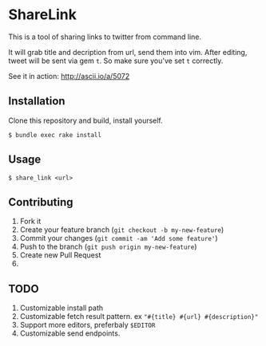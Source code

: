 # ShareLink

This is a tool of sharing links to twitter from command line.

It will grab title and decription from url, send them into vim. After editing, tweet will be sent via gem `t`. So make sure you've set `t` correctly.

See it in action: http://ascii.io/a/5072

## Installation

Clone this repository and build, install yourself.

    $ bundle exec rake install

## Usage

    $ share_link <url>

## Contributing

1. Fork it
2. Create your feature branch (`git checkout -b my-new-feature`)
3. Commit your changes (`git commit -am 'Add some feature'`)
4. Push to the branch (`git push origin my-new-feature`)
5. Create new Pull Request
6. 
## TODO

1. Customizable install path
2. Customizable fetch result pattern. ex `"#{title} #{url} #{description}"`
3. Support more editors, preferbaly `$EDITOR`
4. Customizable send endpoints.
